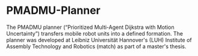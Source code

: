 # PMADMU-Planner
The PMADMU planner (“Prioritized Multi-Agent Dijkstra with Motion Uncertainty”) transfers mobile robot units into a defined formation. The planner was developed at Leibniz Universität Hannover's (LUH) Institute of Assembly Technology and Robotics (match) as part of a master's thesis.
